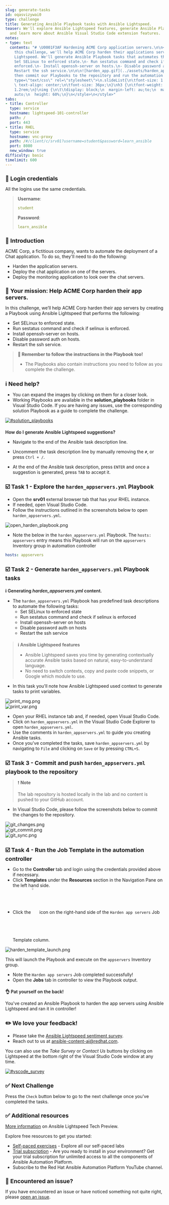 ```yaml
---
slug: generate-tasks
id: oqasvizywai0
type: challenge
title: Generating Ansible Playbook tasks with Ansible Lightspeed.
teaser: We'll explore Ansible Lightspeed features, generate Ansible Playbook tasks,
  and learn more about Ansible Visual Studio Code extension features.
notes:
- type: text
  contents: "# \U0001F3AF Hardening ACME Corp application servers.\n\n<div class=\"slideList\">\n\nIn
    this challenge, we'll help ACME Corp harden their applications servers using Ansible
    Lightspeed. We'll generate Ansible Playbook tasks that automates the following:\n\n-
    Set SELinux to enforced state.\n- Run sestatus command and check if selinux is
    enforced.\n- Install openssh-server on hosts.\n- Disable password auth on hosts.\n-
    Restart the ssh service.\n\n\n![harden_app.gif](../assets/harden_app.gif)\n\nWe'll
    then commit our Playbooks to the repository and run the automation in controller.\n\n</div>\n\n<style
    type=\"text/css\" rel=\"stylesheet\">\n.slideList{\n\tfont-size: 1.2rem;\n\t}\nh1,h2{\n
    \ text-align: center;\n\tfont-size: 36px;\n}\nh3 {\n\tfont-weight: 600;\n\tfont-size:
    1.2rem;\n}\nimg {\n\t\tdisplay: block;\n  margin-left: au;to;\n  margin-right:
    auto;\n  height: 60%;\n}\n</style>\n</style>"
tabs:
- title: Controller
  type: service
  hostname: lightspeed-101-controller
  path: /
  port: 443
- title: RHEL
  type: service
  hostname: vnc-proxy
  path: /#/client/c/srv01?username=student&password=learn_ansible
  port: 8080
  new_window: true
difficulty: basic
timelimit: 600
---
```


🔐 Login credentials
===
All the logins use the same credentials.

>**Username**:
> ```yaml
>student
>```
>**Password**:
>```yaml
>learn_ansible
>```

👋 Introduction
===

ACME Corp, a fictitious company, wants to automate the deployment of a Chat application. To do so, they'll need to do the following:

* Harden the application servers.
* Deploy the chat application on one of the servers.
* Deploy the monitoring application to look over the chat servers.

# 🎯 Your mission: Help ACME Corp harden their app servers.

In this challenge, we’ll help ACME Corp harden their app servers by creating a Playbook using Ansible Lightspeed that performs the following:

- Set SELinux to enforced state.
- Run sestatus command and check if selinux is enforced.
- Install openssh-server on hosts.
- Disable password auth on hosts.
- Restart the ssh service.

>**👀 Remember to follow the instructions in the Playbook too!**
>
>* The Playbooks also contain instructions you need to follow as you complete the challenge.

ℹ️ Need help?
===

* You can expand the images by clicking on them for a closer look.
* Working Playbooks are available in the **solution_playbooks** folder in Visual Studio Code. If you are having any issues, use the corresponding solution Playbook as a guide to complete the challenge.

<a href="#solution_playbooks">
  <img alt="#solution_playbooks" src="../assets/solution_playbooks.png" />
</a>
<a href="#" class="lightbox" id="#solution_playbooks">
  <img alt="solution_playbooks" src="../assets/solution_playbooks.png" />
</a>

### How do I generate Ansible Lightspeed suggestions?

- Navigate to the end of the Ansible task description line.
* Uncomment the task description line by manually removing the `#`, or press `Ctrl + /`.
- At the end of the Ansible task description, press `ENTER` and once a suggestion is generated, press `TAB` to accept it.


☑️ Task 1 - Explore the `harden_appservers.yml` Playbook
===

* Open the **srv01** external browser tab that has your RHEL instance.
* If needed, open Visual Studio Code.
* Follow the instructions outlined in the screenshots below to open `harden_appservers.yml`.

![open_harden_playbook.png](../assets/open_harden_playbook.png)

* Note the below in the `harden_appservers.yml` Playbook. The `hosts: appservers` entry means this Playbook will run on the `appservers` Inventory group in automation controller

```yaml
hosts: appservers
```
☑️ Task 2 - Generate `harden_appservers.yml` Playbook tasks
===

### ℹ️ Generating *harden_appservers.yml* content.

* The `harden_appservers.yml` Playbook has predefined task descriptions to automate the following tasks:
  - Set SELinux to enforced state
  - Run sestatus command and check if selinux is enforced
  - Install openssh-server on hosts
  - Disable password auth on hosts
  - Restart the ssh service

>### ℹ️ Ansible Lightspeed features
>
>* Ansible Lightspeed saves you time by generating contextually accurate Ansible tasks based on natural, easy-to-understand language.
>* No need to switch contexts, copy and paste code snippets, or Google which module to use.

* In this task you'll note how Ansible Lightspeed used context to generate tasks to print variables.

![print_msg.png](../assets/print_msg.png)
![print_var.png](../assets/print_var.png)

* Open your RHEL instance tab and, if needed, open Visual Studio Code.
* Click on `harden_appservers.yml` in the Visual Studio Code Explorer to open `harden_appservers.yml`.
* Use the comments in `harden_appservers.yml` to guide you creating Ansible tasks.
* Once you've completed the tasks, save `harden_appservers.yml` by navigating to `File` and clicking on `Save` or by pressing `CTRL+S`.

☑️ Task 3 - Commit and push `harden_appservers.yml` playbook to the repository
===
>❗️ **Note**
>
>The lab repository is hosted locally in the lab and no content is pushed to your GitHub account.

* In Visual Studio Code, please follow the screenshots below to commit the changes to the repository.

![git_changes.png](../assets/git_changes.png)
![git_commit.png](../assets/git_commit.png)
![git_sync.png](../assets/git_sync.png)

☑️ Task 4 - Run the Job Template in the automation controller
===

* Go to the **Controller** tab and login using the credentials provided above if necessary.
* Click **Templates** under the **Resources** section in the Navigation Pane on the left hand side.
* Click the <img src="https://github.com/IPvSean/pictures_for_github/blob/master/launch_job.png?raw=true" style="width:4%; display:inline-block; vertical-align: middle;" /> icon on the right-hand side of the `Harden app servers` Job Template column.

![harden_template_launch.png](../assets/harden_template_launch.png)

This will launch the Playbook and execute on the `appservers` Inventory group.

* Note the `Harden app servers` Job completed successfully!
* Open the **Jobs** tab in controller to view the Playbook output.

### 👌 Pat yourself on the back!

You've created an Ansible Playbook to harden the app servers using Ansible Lightspeed and ran it  in controller!

✏️ We love your feedback!
===

* Please take the [Ansible Lightspeed sentiment survey](https://red.ht/ansible-ai-feedback).
* Reach out to us at <ansible-content-ai@redhat.com>.

You can also use the *Take Survey* or *Contact Us* buttons by clicking on Lightspeed at the bottom right of the Visual Studio Code window at any time.

<a href="#vscode_survey">
  <img alt="#vscode_survey" src="../assets/vscode_survey.png" />
</a>

<a href="#" class="lightbox" id="#vscode_survey">
  <img alt="disconnected" src="../assets/vscode_survey.png" />
</a>

✅ Next Challenge
===

Press the `Check` button below to go to the next challenge once you’ve completed the tasks.

✅ Additional resources
===

[More information](https://www.redhat.com/en/engage/project-wisdom) on Ansible Lightspeed Tech Preview.

Explore free resources to get you started:

* [Self-paced exercises](https://www.redhat.com/en/engage/redhat-ansible-automation-202108061218) - Explore all our self-paced labs
* [Trial subscription](http://red.ht/try_ansible) - Are you ready to install in your environment? Get your trial subscription for unlimited access to all the components of Ansible Automation Platform.
* Subscribe to the Red Hat Ansible Automation Platform YouTube channel.

🐛 Encountered an issue?
====

If you have encountered an issue or have noticed something not quite right, please [open an issue](https://github.com/ansible/instruqt/issues/new?labels=getting-started-mesh&title=Getting+started+with+Ansible+Lightspeed+-+issue&assignees=craig-br).

<style type="text/css" rel="stylesheet">
  .lightbox {
    display: none;
    position: fixed;
    justify-content: center;
    align-items: center;
    z-index: 999;
    top: 0;
    left: 0;
    right: 0;
    bottom: 0;
    padding: 1rem;
    background: rgba(0, 0, 0, 0.8);
    margin-left: auto;
    margin-right: auto;
    margin-top: auto;
    margin-bottom: auto;
  }
  .lightbox:target {
    display: flex;
  }
  .lightbox img {
    max-width: 60%;
    max-height: 60%;
  }
  html {
    font-size: 14px;
  }
  img {
    display: block;
    margin-left: auto;
    margin-right: auto;
  }
  h1 {
    font-size: 18px;
  }
  h2 {
    font-size: 16px;
    font-weight: 600
  }
  h3 {
    font-size: 14px;
    font-weight: 600
  }
  p {
    font-size: 14px;
  }
  p span {
    font-size: 14px;
  }
  ul li span {
    font-size: 14px
  }
</style>
